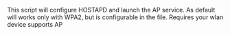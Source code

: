This script will configure HOSTAPD and launch the AP service.
As default will works only with WPA2, but is configurable in the file.
Requires your wlan device supports AP 
